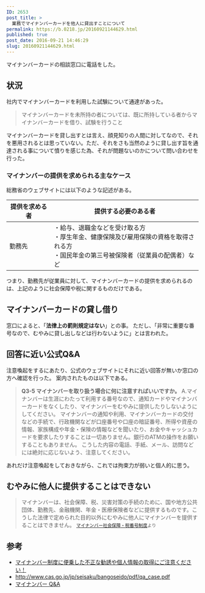 ```yaml
---
ID: 2653
post_title: >
  業務でマイナンバーカードを他人に貸出すことについて
permalink: https://b.0218.jp/20160921144629.html
published: true
post_date: 2016-09-21 14:46:29
slug: 20160921144629.html
---
```

マイナンバーカードの相談窓口に電話をした。
<!--more-->

<h2>状況</h2>

社内でマイナンバーカードを利用した試験について通達があった。

<blockquote>
  マイナンバーカードを未所持の者については、既に所持している者からマイナンバーカードを借り、試験を行うこと
</blockquote>

マイナンバーカードを貸し出すとは言え、顔見知りの人間に対してなので、それを悪用されるとは思っていない。ただ、それをさも当然のように貸し出す旨を通達される事について憤りを感じた為、それが問題ないのかについて問い合わせを行った。

<h3>マイナンバーの提供を求められる主なケース</h3>

総務省のウェブサイトには以下のような記述がある。

<table>
<thead>
<tr>
  <th>提供を求める者</th>
  <th>提供する必要のある者</th>
</tr>
</thead>
<tbody>
<tr>
  <td>勤務先</td>
  <td>・給与、退職金などを受け取る方<br>・厚生年金、健康保険及び雇用保険の資格を取得される方<br>・国民年金の第三号被保険者（従業員の配偶者）など</td>
</tr>
</tbody>
</table>

つまり、勤務先が従業員に対して、マイナンバーカードの提供を求められるのは、上記のように社会保障や税に関するものだけである。

<h2>マイナンバーカードの貸し借り</h2>

窓口によると、「<strong>法律上の罰則規定はない</strong>」との事。
ただし、「非常に重要な番号なので、むやみに貸し出しなどは行わないように」とは言われた。

<h2>回答に近い公式Q&amp;A</h2>

注意喚起をするにあたり、公式のウェブサイトにそれに近い回答が無いか窓口の方へ確認を行った。
案内されたものは以下である。

<blockquote>
  <strong>Q3-5 マイナンバーを取り扱う場合に何に注意すればいいですか。</strong>
  A.マイナンバーは生涯にわたって利用する番号なので、通知カードやマイナンバーカードをなくしたり、マイナンバーをむやみに提供したりしないようにしてください。
  マイナンバーの通知や利用、マイナンバーカードの交付などの手続で、行政機関などが口座番号や口座の暗証番号、所得や資産の情報、家族構成や年金・保険の情報などを聞いたり、お金やキャッシュカードを要求したりすることは一切ありません。銀行のATMの操作をお願いすることもありません。
  こうした内容の電話、手紙、メール、訪問などには絶対に応じないよう、注意してください。
</blockquote>

あれだけ注意喚起をしておきながら、これでは拘束力が弱いと個人的に思う。

<h2>むやみに他人に提供することはできない</h2>

<blockquote>
  マイナンバーは、社会保障、税、災害対策の手続のために、国や地方公共団体、勤務先、金融機関、年金・医療保険者などに提供するものです。こうした法律で定められた目的以外にむやみに他人にマイナンバーを提供することはできません。
  <small><a href="http://www.cas.go.jp/jp/seisaku/bangoseido/gaiyou.html">マイナンバー社会保障・税番号制度</a>より</small>
</blockquote>

<h2>参考</h2>

<ul>
<li><a href="http://www.soumu.go.jp/kojinbango_card/12.html">マイナンバー制度に便乗した不正な勧誘や個人情報の取得にご注意ください！</a></li>
<li><a href="http://www.cas.go.jp/jp/seisaku/bangoseido/pdf/qa_case.pdf">http://www.cas.go.jp/jp/seisaku/bangoseido/pdf/qa_case.pdf</a></li>
<li><a href="http://www.gov-online.go.jp/tokusyu/mynumber/faq/">マイナンバー Q&amp;A</a></li>
</ul>